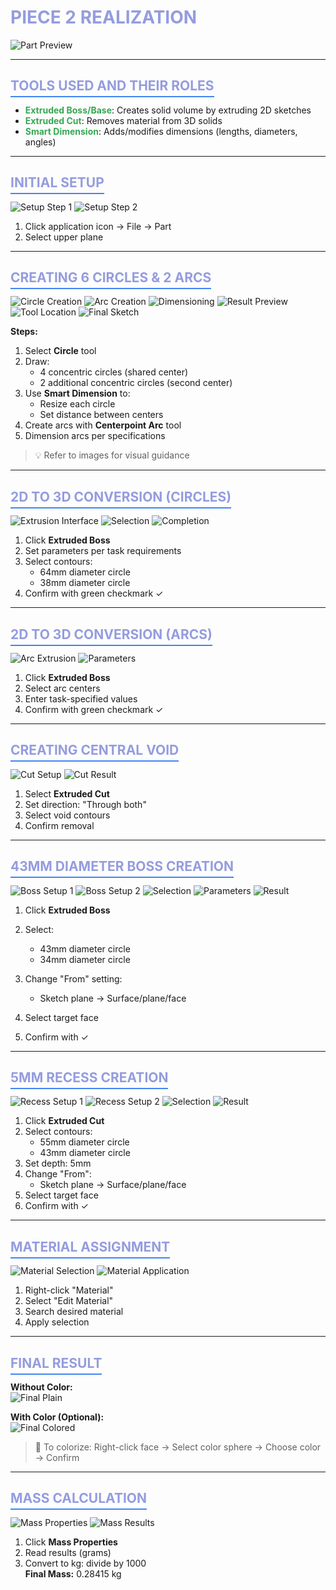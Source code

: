 # <span style="color: #949CDF; font-size: 28px; font-weight: bold;">PIECE 2 REALIZATION</span>

![Part Preview](/images/piece2/image1.png)

---

## <span style="color: #949CDF; border-bottom: 2px solid #4285F4; padding-bottom: 4px;">TOOLS USED AND THEIR ROLES</span>

- **<span style="color: #34A853;">Extruded Boss/Base</span>**: Creates solid volume by extruding 2D sketches  
- **<span style="color: #34A853;">Extruded Cut</span>**: Removes material from 3D solids  
- **<span style="color: #34A853;">Smart Dimension</span>**: Adds/modifies dimensions (lengths, diameters, angles)  

---

## <span style="color: #949CDF; border-bottom: 2px solid #4285F4; padding-bottom: 4px;">INITIAL SETUP</span>

![Setup Step 1](/images/piece2/image2.png)
![Setup Step 2](/images/piece2/image3.png)

1. Click application icon → File → Part
2. Select upper plane

---

## <span style="color: #949CDF; border-bottom: 2px solid #4285F4; padding-bottom: 4px;">CREATING 6 CIRCLES & 2 ARCS</span>

![Circle Creation](/images/piece2/image4.png)
![Arc Creation](/images/piece2/image5.png)
![Dimensioning](/images/piece2/image6.png)
![Result Preview](/images/piece2/image7.png)
![Tool Location](/images/piece2/image8.png)
![Final Sketch](/images/piece2/image9.png)

**Steps:**
1. Select **Circle** tool
2. Draw:
   - 4 concentric circles (shared center)
   - 2 additional concentric circles (second center)
3. Use **Smart Dimension** to:
   - Resize each circle
   - Set distance between centers
4. Create arcs with **Centerpoint Arc** tool
5. Dimension arcs per specifications

> 💡 Refer to images for visual guidance

---

## <span style="color: #949CDF; border-bottom: 2px solid #4285F4; padding-bottom: 4px;">2D TO 3D CONVERSION (CIRCLES)</span>

![Extrusion Interface](/images/piece2/image10.png)
![Selection](/images/piece2/image11.png)
![Completion](/images/piece2/image12.png)

1. Click **Extruded Boss**
2. Set parameters per task requirements
3. Select contours:
   - 64mm diameter circle
   - 38mm diameter circle
4. Confirm with green checkmark ✓

---

## <span style="color: #949CDF; border-bottom: 2px solid #4285F4; padding-bottom: 4px;">2D TO 3D CONVERSION (ARCS)</span>

![Arc Extrusion](/images/piece2/image13.png)
![Parameters](/images/piece2/image14.png)

1. Click **Extruded Boss**
2. Select arc centers
3. Enter task-specified values
4. Confirm with green checkmark ✓

---

## <span style="color: #949CDF; border-bottom: 2px solid #4285F4; padding-bottom: 4px;">CREATING CENTRAL VOID</span>

![Cut Setup](/images/piece2/image15.png)
![Cut Result](/images/piece2/image16.png)

1. Select **Extruded Cut**
2. Set direction: "Through both"
3. Select void contours
4. Confirm removal

---

## <span style="color: #949CDF; border-bottom: 2px solid #4285F4; padding-bottom: 4px;">43MM DIAMETER BOSS CREATION</span>

![Boss Setup 1](/images/piece2/image17.png)
![Boss Setup 2](/images/piece2/image18.png)
![Selection](/images/piece2/image19.png)
![Parameters](/images/piece2/image20.png)
![Result](/images/piece2/image21.png)

1. Click **Extruded Boss**
  
2. Select:
   - 43mm diameter circle
   - 34mm diameter circle
3. Change "From" setting:
   - Sketch plane → Surface/plane/face
4. Select target face
5. Confirm with ✓

---

## <span style="color: #949CDF; border-bottom: 2px solid #4285F4; padding-bottom: 4px;">5MM RECESS CREATION</span>

![Recess Setup 1](/images/piece2/image22.png)
![Recess Setup 2](/images/piece2/image23.png)
![Selection](/images/piece2/image24.png)
![Result](/images/piece2/image25.png)

1. Click **Extruded Cut**
2. Select contours:
   - 55mm diameter circle
   - 43mm diameter circle
3. Set depth: 5mm
4. Change "From":
   - Sketch plane → Surface/plane/face
5. Select target face
6. Confirm with ✓

---

## <span style="color: #949CDF; border-bottom: 2px solid #4285F4; padding-bottom: 4px;">MATERIAL ASSIGNMENT</span>

![Material Selection](/images/piece2/image26.png)
![Material Application](/images/piece2/image27.png)

1. Right-click "Material"
2. Select "Edit Material"
3. Search desired material
4. Apply selection

---

## <span style="color: #949CDF; border-bottom: 2px solid #4285F4; padding-bottom: 4px;">FINAL RESULT</span>

**Without Color:**  
![Final Plain](/images/piece2/image28.png)

**With Color (Optional):**  
![Final Colored](/images/piece2/image29.png)

> 🎨 To colorize: Right-click face → Select color sphere → Choose color → Confirm

---

## <span style="color: #949CDF; border-bottom: 2px solid #4285F4; padding-bottom: 4px;">MASS CALCULATION</span>

![Mass Properties](/images/piece2/image30.png)
![Mass Results](/images/piece2/image31.png)

1. Click **Mass Properties**
2. Read results (grams)
3. Convert to kg: divide by 1000  
   **Final Mass:** 0.28415 kg